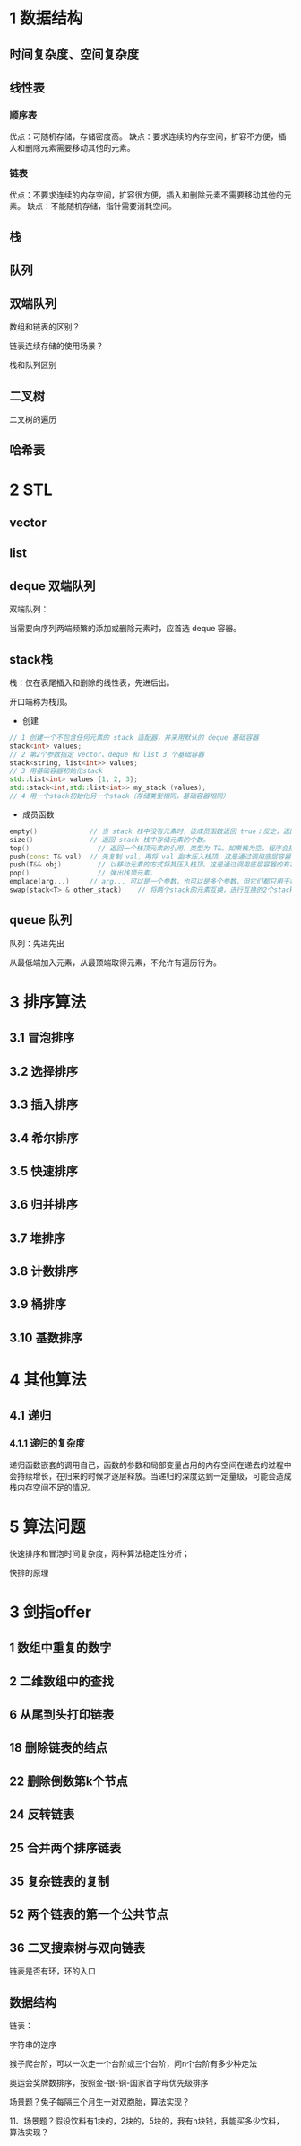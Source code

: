 # 1 数据结构
## 时间复杂度、空间复杂度

## 线性表
### 顺序表
优点：可随机存储，存储密度高。
缺点：要求连续的内存空间，扩容不方便，插入和删除元素需要移动其他的元素。

### 链表
优点：不要求连续的内存空间，扩容很方便，插入和删除元素不需要移动其他的元素。
缺点：不能随机存储，指针需要消耗空间。

## 栈

## 队列

## 双端队列


数组和链表的区别？

链表连续存储的使用场景？

栈和队列区别


## 二叉树

二叉树的遍历

## 哈希表

# 2 STL
## vector
## list
## deque 双端队列
双端队列：

当需要向序列两端频繁的添加或删除元素时，应首选 deque 容器。


## stack栈
栈：仅在表尾插入和删除的线性表，先进后出。

开口端称为栈顶。

- 创建
```cpp
// 1 创建一个不包含任何元素的 stack 适配器，并采用默认的 deque 基础容器
stack<int> values;     
// 2 第2个参数指定 vector、deque 和 list 3 个基础容器
stack<string, list<int>> values;   
// 3 用基础容器初始化stack
std::list<int> values {1, 2, 3};
std::stack<int,std::list<int>> my_stack (values);
// 4 用一个stack初始化另一个stack（存储类型相同，基础容器相同）
```

- 成员函数
```cpp
empty()	            // 当 stack 栈中没有元素时，该成员函数返回 true；反之，返回 false。
size()	            // 返回 stack 栈中存储元素的个数。
top()	              // 返回一个栈顶元素的引用，类型为 T&。如果栈为空，程序会报错。
push(const T& val)	// 先复制 val，再将 val 副本压入栈顶。这是通过调用底层容器的 push_back() 函数完成的。
push(T&& obj)	      // 以移动元素的方式将其压入栈顶。这是通过调用底层容器的有右值引用参数的 push_back() 函数完成的。
pop()	              // 弹出栈顶元素。
emplace(arg...)	    // arg... 可以是一个参数，也可以是多个参数，但它们都只用于构造一个对象，并在栈顶直接生成该对象，作为新的栈顶元素。
swap(stack<T> & other_stack)	// 将两个stack的元素互换，进行互换的2个stack存储的元素类型及基础容器类型都必须相同。
```

## queue 队列
队列：先进先出

从最低端加入元素，从最顶端取得元素，不允许有遍历行为。














# 3 排序算法
## 3.1 冒泡排序

## 3.2 选择排序

## 3.3 插入排序

## 3.4 希尔排序

## 3.5 快速排序

## 3.6 归并排序

## 3.7 堆排序

## 3.8 计数排序

## 3.9 桶排序

## 3.10 基数排序


# 4 其他算法
## 4.1 递归
### 4.1.1 递归的复杂度
递归函数嵌套的调用自己，函数的参数和局部变量占用的内存空间在递去的过程中会持续增长，在归来的时候才逐层释放。当递归的深度达到一定量级，可能会造成栈内存空间不足的情况。


# 5 算法问题

快速排序和冒泡时间复杂度，两种算法稳定性分析；

快排的原理


# 3 剑指offer




## 1 数组中重复的数字
## 2 二维数组中的查找


## 6 从尾到头打印链表
## 18 删除链表的结点
## 22 删除倒数第k个节点
## 24 反转链表
## 25 合并两个排序链表
## 35 复杂链表的复制
## 52 两个链表的第一个公共节点
## 36 二叉搜索树与双向链表
链表是否有环，环的入口

## 数据结构
链表：








字符串的逆序



猴子爬台阶，可以一次走一个台阶或三个台阶，问n个台阶有多少种走法

奥运会奖牌数排序，按照金-银-铜-国家首字母优先级排序

场景题？兔子每隔三个月生一对双胞胎，算法实现？


11、场景题？假设饮料有1块的，2块的，5块的，我有n块钱，我能买多少饮料，算法实现？

